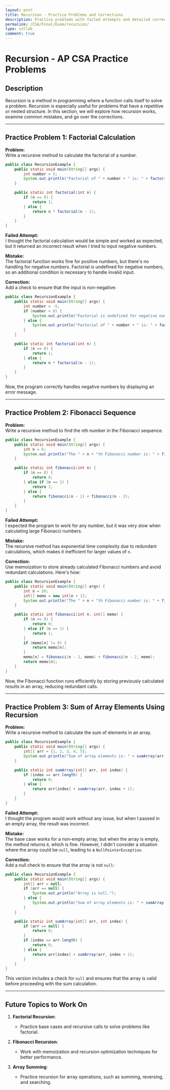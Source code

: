 ```yaml
---
layout: post
title: Recursion - Practice Problems and Corrections
description: Practice problems with failed attempts and detailed corrections to help understand recursion in Java.
permalink: /CSA/Final/Exam/recursion/
type: collab
comment: true
---
```


# Recursion - AP CSA Practice Problems

## Description

Recursion is a method in programming where a function calls itself to solve a problem. Recursion is especially useful for problems that have a repetitive or nested structure. In this section, we will explore how recursion works, examine common mistakes, and go over the corrections.

---

## Practice Problem 1: Factorial Calculation

**Problem:**  
Write a recursive method to calculate the factorial of a number.

```java
public class RecursionExample {
    public static void main(String[] args) {
        int number = 5;
        System.out.println("Factorial of " + number + " is: " + factorial(number));
    }

    public static int factorial(int n) {
        if (n == 0) {
            return 1;
        } else {
            return n * factorial(n - 1);
        }
    }
}
```

**Failed Attempt:**  
I thought the factorial calculation would be simple and worked as expected, but it returned an incorrect result when I tried to input negative numbers.

**Mistake:**  
The factorial function works fine for positive numbers, but there's no handling for negative numbers. Factorial is undefined for negative numbers, so an additional condition is necessary to handle invalid input.

**Correction:**  
Add a check to ensure that the input is non-negative:

```java
public class RecursionExample {
    public static void main(String[] args) {
        int number = -5;
        if (number < 0) {
            System.out.println("Factorial is undefined for negative numbers.");
        } else {
            System.out.println("Factorial of " + number + " is: " + factorial(number));
        }
    }

    public static int factorial(int n) {
        if (n == 0) {
            return 1;
        } else {
            return n * factorial(n - 1);
        }
    }
}
```

Now, the program correctly handles negative numbers by displaying an error message.

---

## Practice Problem 2: Fibonacci Sequence

**Problem:**  
Write a recursive method to find the nth number in the Fibonacci sequence.

```java
public class RecursionExample {
    public static void main(String[] args) {
        int n = 6;
        System.out.println("The " + n + "th Fibonacci number is: " + fibonacci(n));
    }

    public static int fibonacci(int n) {
        if (n == 0) {
            return 0;
        } else if (n == 1) {
            return 1;
        } else {
            return fibonacci(n - 1) + fibonacci(n - 2);
        }
    }
}
```

**Failed Attempt:**  
I expected the program to work for any number, but it was very slow when calculating large Fibonacci numbers.

**Mistake:**  
The recursive method has exponential time complexity due to redundant calculations, which makes it inefficient for larger values of `n`.

**Correction:**  
Use memoization to store already calculated Fibonacci numbers and avoid redundant calculations. Here's how:

```java
public class RecursionExample {
    public static void main(String[] args) {
        int n = 50;
        int[] memo = new int[n + 1];
        System.out.println("The " + n + "th Fibonacci number is: " + fibonacci(n, memo));
    }

    public static int fibonacci(int n, int[] memo) {
        if (n == 0) {
            return 0;
        } else if (n == 1) {
            return 1;
        }
        if (memo[n] != 0) {
            return memo[n];
        }
        memo[n] = fibonacci(n - 1, memo) + fibonacci(n - 2, memo);
        return memo[n];
    }
}
```

Now, the Fibonacci function runs efficiently by storing previously calculated results in an array, reducing redundant calls.

---

## Practice Problem 3: Sum of Array Elements Using Recursion

**Problem:**  
Write a recursive method to calculate the sum of elements in an array.

```java
public class RecursionExample {
    public static void main(String[] args) {
        int[] arr = {1, 2, 3, 4, 5};
        System.out.println("Sum of array elements is: " + sumArray(arr, 0));
    }

    public static int sumArray(int[] arr, int index) {
        if (index == arr.length) {
            return 0;
        } else {
            return arr[index] + sumArray(arr, index + 1);
        }
    }
}
```

**Failed Attempt:**  
I thought the program would work without any issue, but when I passed in an empty array, the result was incorrect.

**Mistake:**  
The base case works for a non-empty array, but when the array is empty, the method returns `0`, which is fine. However, I didn't consider a situation where the array could be `null`, leading to a `NullPointerException`.

**Correction:**  
Add a null check to ensure that the array is not `null`:

```java
public class RecursionExample {
    public static void main(String[] args) {
        int[] arr = null;
        if (arr == null) {
            System.out.println("Array is null.");
        } else {
            System.out.println("Sum of array elements is: " + sumArray(arr, 0));
        }
    }

    public static int sumArray(int[] arr, int index) {
        if (arr == null) {
            return 0;
        }
        if (index == arr.length) {
            return 0;
        } else {
            return arr[index] + sumArray(arr, index + 1);
        }
    }
}
```

This version includes a check for `null` and ensures that the array is valid before proceeding with the sum calculation.

---

## Future Topics to Work On

1. **Factorial Recursion**:
   - Practice base cases and recursive calls to solve problems like factorial.
   
2. **Fibonacci Recursion**:
   - Work with memoization and recursion optimization techniques for better performance.

3. **Array Summing**:
   - Practice recursion for array operations, such as summing, reversing, and searching.

